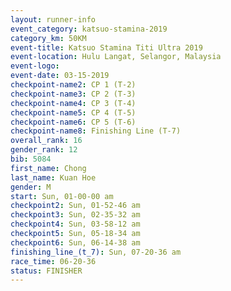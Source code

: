 ```yaml
---
layout: runner-info 
event_category: katsuo-stamina-2019 
category_km: 50KM 
event-title: Katsuo Stamina Titi Ultra 2019 
event-location: Hulu Langat, Selangor, Malaysia 
event-logo: 
event-date: 03-15-2019 
checkpoint-name2: CP 1 (T-2) 
checkpoint-name3: CP 2 (T-3) 
checkpoint-name4: CP 3 (T-4) 
checkpoint-name5: CP 4 (T-5) 
checkpoint-name6: CP 5 (T-6) 
checkpoint-name8: Finishing Line (T-7) 
overall_rank: 16
gender_rank: 12
bib: 5084
first_name: Chong
last_name: Kuan Hoe
gender: M
start: Sun, 01-00-00 am
checkpoint2: Sun, 01-52-46 am
checkpoint3: Sun, 02-35-32 am
checkpoint4: Sun, 03-58-12 am
checkpoint5: Sun, 05-18-34 am
checkpoint6: Sun, 06-14-38 am
finishing_line_(t_7): Sun, 07-20-36 am
race_time: 06-20-36
status: FINISHER
---
```


